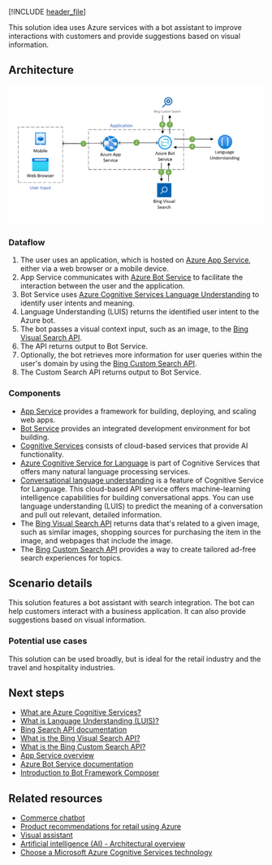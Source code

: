 [!INCLUDE [header_file](../../../includes/sol-idea-header.md)]

This solution idea uses Azure services with a bot assistant to improve interactions with customers and provide suggestions based on visual information.

## Architecture

![Architecture diagram that shows how data flows between a user, a bot, and other components, such as language understanding and search services.](../media/retail-assistant-or-vacation-planner-with-visual-capabilities.png)

### Dataflow

1. The user uses an application, which is hosted on [Azure App Service](/azure/app-service), either via a web browser or a mobile device.
1. App Service communicates with [Azure Bot Service](/azure/bot-service) to facilitate the interaction between the user and the application.
1. Bot Service uses [Azure Cognitive Services Language Understanding](/azure/cognitive-services/luis/what-is-luis) to identify user intents and meaning.
1. Language Understanding (LUIS) returns the identified user intent to the Azure bot.
1. The bot passes a visual context input, such as an image, to the [Bing Visual Search API](/azure/cognitive-services/bing-visual-search).
1. The API returns output to Bot Service.
1. Optionally, the bot retrieves more information for user queries within the user's domain by using the [Bing Custom Search API](/azure/cognitive-services/bing-custom-search).
1. The Custom Search API returns output to Bot Service.

### Components

- [App Service](https://azure.microsoft.com/services/app-service) provides a framework for building, deploying, and scaling web apps.
- [Bot Service](https://azure.microsoft.com/services/bot-services) provides an integrated development environment for bot building.
- [Cognitive Services](https://azure.microsoft.com/services/cognitive-services) consists of cloud-based services that provide AI functionality.
- [Azure Cognitive Service for Language](https://azure.microsoft.com/services/cognitive-services/language-service) is part of Cognitive Services that offers many natural language processing services.
- [Conversational language understanding](https://azure.microsoft.com/services/cognitive-services/language-understanding-intelligent-service) is a feature of Cognitive Service for Language. This cloud-based API service offers machine-learning intelligence capabilities for building conversational apps. You can use language understanding (LUIS) to predict the meaning of a conversation and pull out relevant, detailed information.
- The [Bing Visual Search API](https://www.microsoft.com/bing/apis/bing-visual-search-api) returns data that's related to a given image, such as similar images, shopping sources for purchasing the item in the image, and webpages that include the image.
- The [Bing Custom Search API](https://www.microsoft.com/bing/apis/bing-custom-search-api) provides a way to create tailored ad-free search experiences for topics.

## Scenario details

This solution features a bot assistant with search integration. The bot can help customers interact with a business application. It can also provide suggestions based on visual information.

### Potential use cases

This solution can be used broadly, but is ideal for the retail industry and the travel and hospitality industries.

## Next steps

- [What are Azure Cognitive Services?](/azure/cognitive-services/what-are-cognitive-services)
- [What is Language Understanding (LUIS)?](/azure/cognitive-services/luis/what-is-luis)
- [Bing Search API documentation](/azure/cognitive-services/bing-web-search)
- [What is the Bing Visual Search API?](/azure/cognitive-services/bing-visual-search)
- [What is the Bing Custom Search API?](/azure/cognitive-services/bing-custom-search)
- [App Service overview](/azure/app-service/overview)
- [Azure Bot Service documentation](/azure/bot-service)
- [Introduction to Bot Framework Composer](/composer/introduction)

## Related resources

- [Commerce chatbot](./commerce-chatbot.yml)
- [Product recommendations for retail using Azure](./product-recommendations.yml)
- [Visual assistant](./visual-assistant.yml)
- [Artificial intelligence (AI) - Architectural overview](../../data-guide/big-data/ai-overview.md)
- [Choose a Microsoft Azure Cognitive Services technology](../../data-guide/technology-choices/cognitive-services.md)
